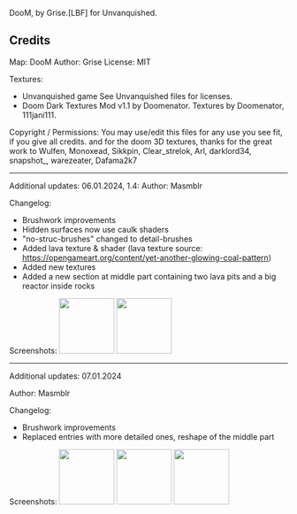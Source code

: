 DooM, by Grise.[LBF] for Unvanquished.
 
## Credits
 
Map: DooM
Author: Grise
License: MIT
 
Textures:
- Unvanquished game
See Unvanquished files for licenses.
- Doom Dark Textures Mod v1.1 by Doomenator.
Textures by Doomenator, 111jani111.

Copyright / Permissions: You may use/edit this files for any use you see fit, if you give all credits.
and for the doom 3D textures,
thanks for the great work to Wulfen, Monoxead, Sikkpin, Clear_strelok, Arl, darklord34, snapshot_, warezeater, Dafama2k7

---

Additional updates: 06.01.2024, 1.4:
Author: Masmblr 

Changelog: 
- Brushwork improvements 
- Hidden surfaces now use caulk shaders 
- "no-struc-brushes" changed to detail-brushes 
- Added lava texture & shader (lava texture source: https://opengameart.org/content/yet-another-glowing-coal-pattern) 
- Added new textures
- Added a new section at middle part containing two lava pits and a big reactor inside rocks

Screenshots:
[<img src="readme_files/screenshot_01.jpg" width="100"/>](readme_files/screenshot_01.jpg)
[<img src="readme_files/screenshot_02.jpg" width="100"/>](readme_files/screenshot_02.jpg)

---

Additional updates: 07.01.2024

Author: Masmblr 

Changelog: 
- Brushwork improvements 
- Replaced entries with more detailed ones, reshape of the middle part

Screenshots:
[<img src="readme_files/screenshot_03.jpg" width="100"/>](readme_files/screenshot_03.jpg)
[<img src="readme_files/screenshot_04.jpg" width="100"/>](readme_files/screenshot_04.jpg)
[<img src="readme_files/screenshot_05.jpg" width="100"/>](readme_files/screenshot_05.jpg)
